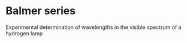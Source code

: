 # Balmer series
Experimental determination of wavelengths in the visible spectrum of a hydrogen lamp
